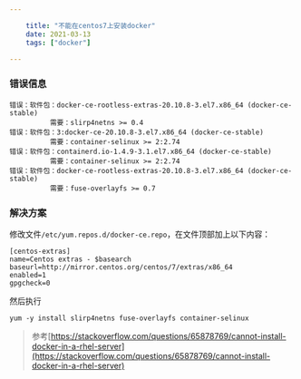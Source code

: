 ```yaml
---

    title: "不能在centos7上安装docker"
    date: 2021-03-13
    tags: ["docker"]

---
```

### 错误信息
```
错误：软件包：docker-ce-rootless-extras-20.10.8-3.el7.x86_64 (docker-ce-stable)
          需要：slirp4netns >= 0.4
错误：软件包：3:docker-ce-20.10.8-3.el7.x86_64 (docker-ce-stable)
          需要：container-selinux >= 2:2.74
错误：软件包：containerd.io-1.4.9-3.1.el7.x86_64 (docker-ce-stable)
          需要：container-selinux >= 2:2.74
错误：软件包：docker-ce-rootless-extras-20.10.8-3.el7.x86_64 (docker-ce-stable)
          需要：fuse-overlayfs >= 0.7
```

### 解决方案
修改文件`/etc/yum.repos.d/docker-ce.repo`，在文件顶部加上以下内容：  
```
[centos-extras]
name=Centos extras - $basearch
baseurl=http://mirror.centos.org/centos/7/extras/x86_64
enabled=1
gpgcheck=0
```
然后执行
```shell
yum -y install slirp4netns fuse-overlayfs container-selinux
```

> 参考[https://stackoverflow.com/questions/65878769/cannot-install-docker-in-a-rhel-server](https://stackoverflow.com/questions/65878769/cannot-install-docker-in-a-rhel-server)